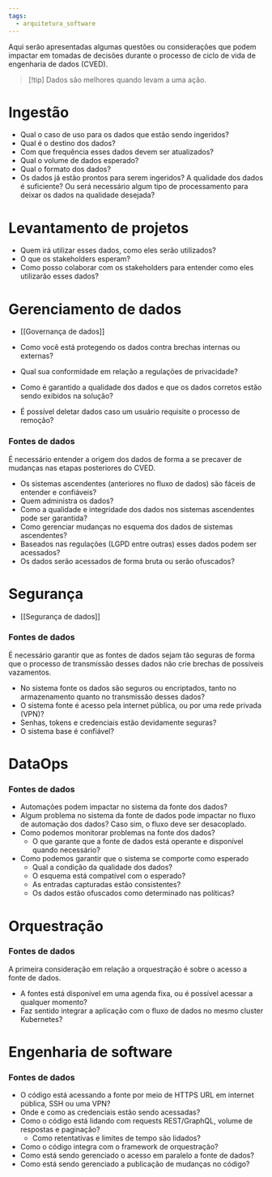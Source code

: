 ```yaml
---
tags:
  - arquitetura_software
---
```

Aqui serão apresentadas algumas questões ou considerações que podem impactar em tomadas de decisões durante o processo de ciclo de vida de engenharia de dados (CVED).

> [!tip] Dados são melhores quando levam a uma ação.

# Ingestão

- Qual o caso de uso para os dados que estão sendo ingeridos?
- Qual é o destino dos dados?
- Com que frequência esses dados devem ser atualizados? 
- Qual o volume de dados esperado?
- Qual o formato dos dados?
- Os dados já estão prontos para serem ingeridos? A qualidade dos dados é suficiente? Ou será necessário algum tipo de processamento para deixar os dados na qualidade desejada?

# Levantamento de projetos

- Quem irá utilizar esses dados, como eles serão utilizados?
- O que os stakeholders esperam?
- Como posso colaborar com os stakeholders para entender como eles utilizarão esses dados?

# Gerenciamento de dados

- [[Governança de dados]]

- Como você está protegendo os dados contra brechas internas ou externas?
- Qual sua conformidade em relação a regulações de privacidade?
- Como é garantido a qualidade dos dados e que os dados corretos estão sendo exibidos na solução?
- É possível deletar dados caso um usuário requisite o processo de remoção?

### Fontes de dados

É necessário entender a origem dos dados de forma a se precaver de mudanças nas etapas posteriores do CVED.

- Os sistemas ascendentes (anteriores no fluxo de dados) são fáceis de entender e confiáveis? 
- Quem administra os dados?
- Como a qualidade e integridade dos dados nos sistemas ascendentes pode ser garantida?
- Como gerenciar mudanças no esquema dos dados de sistemas ascendentes?
- Baseados nas regulações (LGPD entre outras) esses dados podem ser acessados?
- Os dados serão acessados de forma bruta ou serão ofuscados?

# Segurança

- [[Segurança de dados]]

### Fontes de dados

É necessário garantir que as fontes de dados sejam tão seguras de forma que o processo de transmissão desses dados não crie brechas de possíveis vazamentos.

- No sistema fonte os dados são seguros ou encriptados, tanto no armazenamento quanto no transmissão desses dados?
- O sistema fonte é acesso pela internet pública, ou por uma rede privada (VPN)?
- Senhas, tokens e credenciais estão devidamente seguras?
- O sistema base é confiável?

# DataOps

### Fontes de dados

- Automações podem impactar no sistema da fonte dos dados?
- Algum problema no sistema da fonte de dados pode impactar no fluxo de automação dos dados? Caso sim, o fluxo deve ser desacoplado.
- Como podemos monitorar problemas na fonte dos dados?
	- O que garante que a fonte de dados está operante e disponível quando necessário?
- Como podemos garantir que o sistema se comporte como esperado
	- Qual a condição da qualidade dos dados?
	- O esquema está compatível com o esperado? 
	- As entradas capturadas estão consistentes? 
	- Os dados estão ofuscados como determinado nas políticas?

# Orquestração

### Fontes de dados

A primeira consideração em relação a orquestração é sobre o acesso a fonte de dados.

- A fontes está disponível em uma agenda fixa, ou é possível acessar a qualquer momento?
- Faz sentido integrar a aplicação com o fluxo de dados no mesmo cluster Kubernetes?

# Engenharia de software

### Fontes de dados

- O código está acessando a fonte por meio de HTTPS URL em internet pública, SSH ou uma VPN?
- Onde e como as credenciais estão sendo acessadas?
- Como o código está lidando com requests REST/GraphQL, volume de respostas e paginação?
	- Como retentativas e limites de tempo são lidados?
- Como o código integra com o framework de orquestração?
- Como está sendo gerenciado o acesso em paralelo a fonte de dados?
- Como está sendo gerenciado a publicação de mudanças no código?


